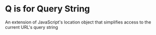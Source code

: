# Q is for Query String
An extension of JavaScript's location object that simplifies access to the current URL's query string
